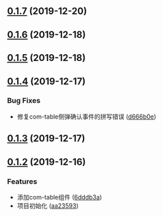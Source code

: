 ## [0.1.7](https://github.com/Nick742037091/v-plr/compare/v0.1.6...v0.1.7) (2019-12-20)



## [0.1.6](https://github.com/Nick742037091/v-plr/compare/v0.1.5...v0.1.6) (2019-12-18)



## [0.1.5](https://github.com/Nick742037091/v-plr/compare/v0.1.4...v0.1.5) (2019-12-18)



## [0.1.4](https://github.com/Nick742037091/v-plr/compare/v0.1.3...v0.1.4) (2019-12-17)


### Bug Fixes

* 修复com-table侧弹确认事件的拼写错误 ([d666b0e](https://github.com/Nick742037091/v-plr/commit/d666b0e20acee330ee6120949dcca371e990afb2))



## [0.1.3](https://github.com/Nick742037091/v-plr/compare/v0.1.2...v0.1.3) (2019-12-17)



## [0.1.2](https://github.com/Nick742037091/v-plr/compare/aa23593780fb75ac2788ccdc856f869078bce3b4...v0.1.2) (2019-12-16)


### Features

* 添加com-table组件 ([6dddb3a](https://github.com/Nick742037091/v-plr/commit/6dddb3a6e463d1dd4cef440d19b1b36eb4b252d7))
* 项目初始化 ([aa23593](https://github.com/Nick742037091/v-plr/commit/aa23593780fb75ac2788ccdc856f869078bce3b4))




